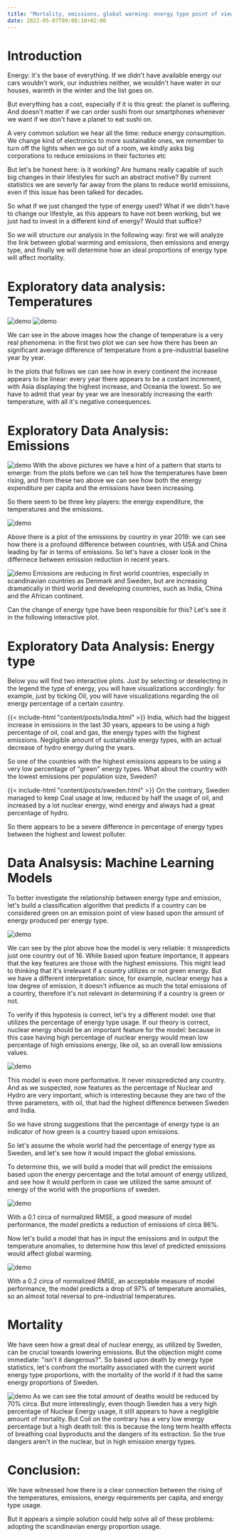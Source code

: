 ```yaml
---
title: "Mortality, emissions, global warming: energy type point of view"
date: 2022-05-07T09:08:10+02:00
---
```


# Introduction
Energy: it's the base of everything. If we didn't have available energy our cars wouldn't work, our industries neither, we wouldn't have water in our houses, warmth in the winter and the list goes on. <br>


But everything has a cost, especially if it is this great: the planet is suffering. And doesn't matter if we can order sushi from our smartphones whenever we want if we don't have a planet to eat sushi on. 

A very common solution we hear all the time: reduce energy consumption. We change kind of electronics to more sustainable ones, we remember to turn off the lights when we go out of a room, we kindly asks big corporations to reduce emissions in their factories etc <br>

But let's be honest here: is it working? Are humans really capable of such big changes in their lifestyles for such an abstract motive? 
By current statistics we are severly far away from the plans to reduce world emissions, even if this issue has been talked for decades. 

So what if we just changed the type of energy used? What if we didn't have to change our lifestyle, as this appears to have not been working, but we just had to invest in a different kind of energy? Would that suffice? 

So we will structure our analysis in the following way: first we will analyze the link between global warming and emissions, then emissions and energy type, and finally we will determine how an ideal proportions of energy type will affect mortality. 

# Exploratory data analysis: Temperatures

![demo](/website1.github.io/d1.png)
![demo](/website1.github.io/d2.png)

We can see in the above images how the change of temperature is a very real phenomena: in the first two plot we can see how there has been an significant average difference of temperature from a pre-industrial baseline year by year. 

In the plots that follows we can see how in every continent the increase appears to be linear: every year there appears to be a costant increment, with Asia displaying the highest increase, and Oceania the lowest. So we have to admit that year by year we are inesorably increasing the earth temperature, with all it's negative consequences. 

# Exploratory Data Analysis: Emissions

![demo](/website1.github.io/d4.png)
With the above pictures we have a hint of a pattern that starts to emerge: from the plots before we can tell how the temperatures have been rising, and from these two above we can see how both the energy expenditure per capita and the emissions have been increasing. 

So there seem to be three key players: the energy expenditure, the temperatures and the emissions. 

![demo](/website1.github.io/d5.png)

Above there is a plot of the emissions by country in year 2019: we can see how there is a profound difference between countries, with USA and China leading by far in terms of emissions. So let's have a closer look in the differnece between emission reduction in recent years. 

![demo](/website1.github.io/d6.png)
Emissions are reducing in first world countries, especially in scandinavian countries as Denmark and Sweden, but are increasing dramatically in third world and developing countries, such as India, China and the African continent. 

Can the change of energy type have been responsible for this? Let's see it in the following interactive plot.

# Exploratory Data Analysis: Energy type

Below you will find two interactive plots. Just by selecting or deselecting in the legend the type of energy, you will have visualizations accordingly: for example, just by ticking Oil, you will have visualizations regarding the oil energy percentage of a certain country.

{{< include-html "content/posts/india.html" >}}
India, which had the biggest increase in emissions in the last 30 years, appears to be using a high percentage of oil, coal and gas, the energy types with the highest emissions. Negligible amount of sustainable energy types, with an actual decrease of hydro energy during the years. 

So one of the countries with the highest emissions appears to be using a very low percentage of "green" energy types. What about the country with the lowest emissions per population size, Sweden?

{{< include-html "content/posts/sweden.html" >}}
On the contrary, Sweden managed to keep Coal usage at low, reduced by half the usage of oil, and increased by a lot nuclear energy, wind energy and always had a great percentage of hydro. 

So there appears to be a severe difference in percentage of energy types between the highest and lowest polluter.

# Data Analsysis: Machine Learning Models

To better investigate the relationship between energy type and emission, let's build a classification algorithm that predicts if a country can be considered green on an emission point of view based upon the amount of energy produced per energy type. 

![demo](/website1.github.io/d7.png)

We can see by the plot above how the model is very reliable: it misspredicts just one country out of 16. While based upon feature importance, it appears that the key features are those with the highest emissions. This might lead to thinking that it's irrelevant if a country utilizes or not green energy. But we have a different interpretation: since, for example, nuclear energy has a low degree of emission, it doesn't influence as much the total emissions of a country, therefore it's not relevant in determining if a country is green or not.

To verify if this hypotesis is correct, let's try a different model: one that utilizes the percentage of energy type usage. If our theory is correct, nuclear energy should be an important feature for the model: because in this case having high percentage of nuclear energy would mean low percentage of high emissions energy, like oil, so an overall low emissions values.

![demo](/website1.github.io/d8.png)

This model is even more performative. It never misspredicted any country. And as we suspected, now features as the percentage of Nuclear and Hydro are very important, which is interesting because they are two of the three parameters, with oil, that had the highest difference between Sweden and India. 

So we have strong suggestions that the percentage of energy type is an indicator of how green is a country based upon emissions. 

So let's assume the whole world had the percentage of energy type as Sweden, and let's see how it would impact the global emissions. 

To determine this, we will build a model that will predict the emissions based upon the energy percentage and the total amount of energy utilized, and see how it would perform in case we utilized the same amount of energy of the world with the proportions of sweden.

![demo](/website1.github.io/d9.png)

With a 0.1 circa of normalized RMSE, a good measure of model performance, the model predicts a reduction of emissions of circa 86%. 

Now let's build a model that has in input the emissions and in output the temperature anomalies, to determine how this level of predicted emissions would affect global warming.

![demo](/website1.github.io/d10.png)

With a 0.2 circa of normalized RMSE, an acceptable measure of model performance, the model predicts a drop of 97% of temperature anomalies, so an almost total reversal to pre-industrial temperatures.

# Mortality

We have seen how a great deal of nuclear energy, as utilized by Sweden, can be crucial towards lowering emissions. But the objection might come immediate: "isn't it dangerous?". So based upon death by energy type statistics, let's confront the mortality associated with the current world energy type proportions, with the mortality of the world if it had the same energy proportions of Sweden. 

![demo](/website1.github.io/d11.png)
As we can see the total amount of deaths would be reduced by 70% circa. But more interestingly, even though Sweden has a very high percentage of Nuclear Energy usage, it still appears to have a negligible amount of mortality. But Coil on the contrary has a very low energy percentage but a high death toll: this is because the long term health effects of breathing coal byproducts and the dangers of its extraction. So the true dangers aren't in the nuclear, but in high emission energy types. 

# Conclusion:

We have witnessed how there is a clear connection between the rising of the temperatures, emissions, energy requirements per capita, and energy type usage. 

But it appears a simple solution could help solve all of these problems: adopting the scandinavian energy proportion usage. 












